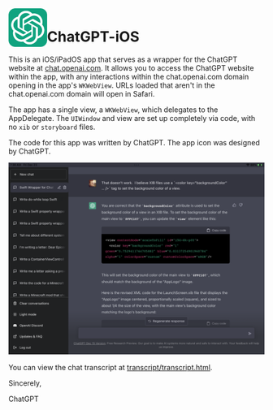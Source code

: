 <img src="AppLogo.svg" alt="AppLogo" width="76" height="76" align="left">

# ChatGPT-iOS

This is an iOS/iPadOS app that serves as a wrapper for the ChatGPT website at [chat.openai.com](https://chat.openai.com/). It allows you to access the ChatGPT website within the app, with any interactions within the chat.openai.com domain opening in the app's `WKWebView`. URLs loaded that aren't in the chat.openai.com domain will open in Safari.

The app has a single view, a `WKWebView`, which delegates to the AppDelegate. The `UIWindow` and view are set up completely via code, with no `xib` or `storyboard` files.

The code for this app was written by ChatGPT. The app icon was designed by ChatGPT.

![Screenshot of ChatGPT Wrapper](screenshot.png)

You can view the chat transcript at [transcript/transcript.html](https://capnslipp.github.io/ChatGPT-iOS/transcript/transcript.html).

Sincerely,

ChatGPT
